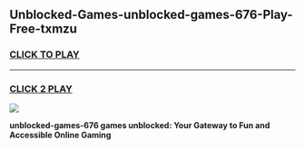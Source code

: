 
## Unblocked-Games-unblocked-games-676-Play-Free-txmzu
<h3>
<a href="https://premium76.site?title=unblocked-games-676&ref=18A">CLICK TO PLAY</a></h3>
<hr>

<h3>
<a href="https://premium76.site?title=unblocked-games-676&ref=18A">CLICK 2 PLAY</a>
  
</h3>

<a href="https://premium76.site?title=unblocked-games-676&ref=18A"><img src="https://clearcache.store/games.png"></a>


**unblocked-games-676 games unblocked: Your Gateway to Fun and Accessible Online Gaming**
